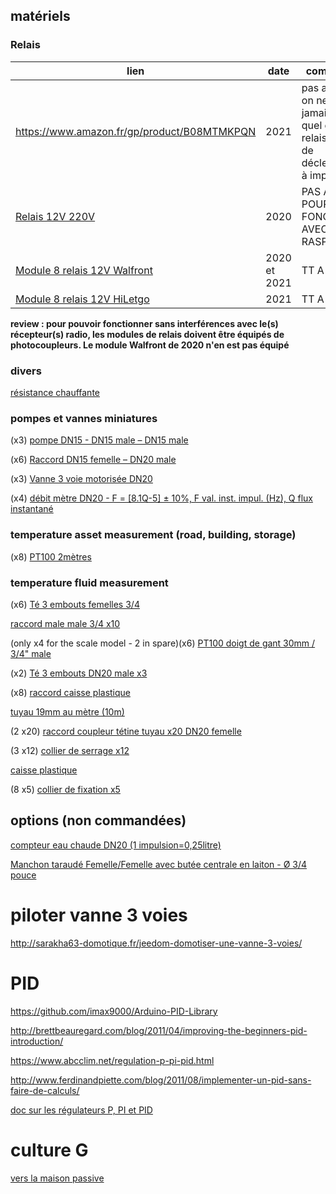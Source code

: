 ## matériels

### Relais

lien | date | commentaire
--|--|--
https://www.amazon.fr/gp/product/B08MTMKPQN | 2021 | pas adapté car on ne sait jamais dans quel état est le relais - mode de déclenchement à impulsion
[Relais 12V 220V](https://www.amazon.fr/SODIAL-R%C3%A9gulateur-Automatique-Intelligent-Anti-Transposition/dp/B07JP8TYQP)| 2020 | PAS ADAPTÉ POUR FONCTIONNER AVEC UN RASPBERRY
[Module 8 relais 12V Walfront](https://www.amazon.fr/gp/product/B07JZN7GGR) | 2020 et 2021 | TT A FAIT OK
[Module 8 relais 12V HiLetgo ](https://www.amazon.fr/gp/product/B0794RF1ZW/ref=ppx_yo_dt_b_asin_title_o00_s00?ie=UTF8&psc=1) | 2021 | TT A FAIT OK

**review : pour pouvoir fonctionner sans interférences avec le(s) récepteur(s) radio, les modules de relais doivent être équipés de photocoupleurs. Le module Walfront de 2020 n'en est pas équipé**

### divers

[résistance chauffante](https://www.amazon.fr/Thermoplongeur-voyage-cuisine-r%C3%A9sistance-%C3%A9lectrique/dp/B00ISQNI5W/ref=sr_1_9?__mk_fr_FR=%C3%85M%C3%85%C5%BD%C3%95%C3%91&keywords=thermoplongeur&qid=1583482478&sr=8-9)

### pompes et vannes miniatures

(x3) [pompe DN15 - DN15 male – DN15 male](https://www.amazon.fr/Prom-near-balais-c%C3%A9ramique-r%C3%A9sistante-temp%C3%A9rature/dp/B07FJP2N3R?ref_=s9_apbd_orecs_hd_bw_b21XDqB&pf_rd_r=PMZV60FX5ZNNHX5PZBSJ&pf_rd_p=54aab920-59f6-583d-aa8a-1b96cc3982eb&pf_rd_s=merchandised-search-10&pf_rd_t=BROWSE&pf_rd_i=1854960031)

(x6) [Raccord DN15 femelle – DN20 male](https://www.amazon.fr/Wolfpack-4020087-R%C3%A9duction-Hexagonal-femelle/dp/B0160DG6XU/ref=sr_1_5?__mk_fr_FR=%C3%85M%C3%85%C5%BD%C3%95%C3%91&keywords=1%2F2+3%2F4&qid=1583487591&sr=8-5)

(x3) [Vanne 3 voie motorisée DN20](https://www.amazon.fr/vanne-voies-motoris%C3%A9e-electrovanne-bille/dp/B07GCGSPVJ/ref=sr_1_5?keywords=vanne%2B3%2Bvoies%2Bmotoris%C3%A9e&qid=1582276603&sr=8-5&th=1)

(x4) [débit mètre DN20 - F = [8.1Q-5] ± 10%, F val. inst. impul. (Hz), Q flux instantané](https://www.amazon.fr/Be82aene-Capteur-dimpulsion-1-75Mpa-D%C3%A9bitm%C3%A8tres/dp/B083DKQF2H/ref=sr_1_6?__mk_fr_FR=%C3%85M%C3%85%C5%BD%C3%95%C3%91&keywords=debitmetre+dn20&qid=1583421058&sr=8-6)

### temperature asset measurement (road, building, storage)

(x8) [PT100 2mètres](https://www.amazon.fr/Sonde-inoxydable-thermistance-capteur-temperature/dp/B01CNMAQS8/ref=pd_bxgy_img_2/262-9971649-2446628?_encoding=UTF8&pd_rd_i=B01CNMAQS8&pd_rd_r=b3596105-8191-4db1-9e38-9227a4d0a3aa&pd_rd_w=Y9V93&pd_rd_wg=Rbsei&pf_rd_p=da1675de-3974-4ba2-b26f-c06b987f79cb&pf_rd_r=H16ES3JDRVQPR8407678&psc=1&refRID=H16ES3JDRVQPR8407678)

### temperature fluid measurement

(x6) [Té 3 embouts femelles 3/4](https://www.amazon.fr/Watts-Raccord-laiton-visser-Femelle/dp/B079HWNM8V/ref=pd_sbs_60_3/257-2633906-0516104?_encoding=UTF8&pd_rd_i=B079HWNM8V&pd_rd_r=71a1e942-763d-41cf-8dd3-9377115e6ffc&pd_rd_w=hQLsT&pd_rd_wg=ga5Ut&pf_rd_p=72159c7a-2bb2-4a15-aa35-b315ce8f5c64&pf_rd_r=N8SHPHFVS4NKSSWWZTDZ&psc=1&refRID=N8SHPHFVS4NKSSWWZTDZ)

[raccord male male 3/4 x10](https://www.amazon.fr/Lot-connecteurs-m%C3%A2les-laiton-R%C3%A9ducteur/dp/B07N6FJKVG/ref=sr_1_8?__mk_fr_FR=%C3%85M%C3%85%C5%BD%C3%95%C3%91&keywords=3%2F4+male+male&qid=1583489448&sr=8-8)

(only x4 for the scale model - 2 in spare)(x6) [PT100 doigt de gant 30mm / 3/4" male](https://www.amazon.fr/Maslin-Capteur-Temp%C3%A9rature-Filetage-Inoxydable/dp/B07KDJ2V6V/ref=sr_1_2?__mk_fr_FR=%C3%85M%C3%85%C5%BD%C3%95%C3%91&keywords=sonde%2Bpt100%2B3%2F4&qid=1583400770&sr=8-2&th=1)

(x2) [Té 3 embouts DN20 male x3](https://www.amazon.fr/Watts-Raccord-laiton-visser-Laiton/dp/B079HTX7Q4/ref=pd_sbs_60_2/257-2633906-0516104?_encoding=UTF8&pd_rd_i=B079HTX7Q4&pd_rd_r=61592a83-524d-40de-983a-b9562a1d47a5&pd_rd_w=3UHBD&pd_rd_wg=vhdZk&pf_rd_p=72159c7a-2bb2-4a15-aa35-b315ce8f5c64&pf_rd_r=M2HFP0G0AV330J89NPMR&psc=1&refRID=M2HFP0G0AV330J89NPMR)

(x8) [raccord caisse plastique](https://www.amazon.fr/Boutt%C3%A9-2147517-TC20-Travers%C3%A9e-laiton/dp/B00GOYYS0E/ref=pd_sbs_60_t_1/262-9971649-2446628?_encoding=UTF8&pd_rd_i=B00GOYYS0E&pd_rd_r=d6ef660b-0bb2-4220-9331-78c68bf6fde3&pd_rd_w=CTfqf&pd_rd_wg=gUoyO&pf_rd_p=9b28d941-c13a-4c2b-b935-36854aa20020&pf_rd_r=STKBVJFQPYAJE4RE6DEJ&psc=1&refRID=STKBVJFQPYAJE4RE6DEJ)

[tuyau 19mm au mètre (10m)](https://www.amazon.fr/FlexTube-pouces-flexible-pression-aliments/dp/B07B4GRH2F/ref=sr_1_12?__mk_fr_FR=%C3%85M%C3%85%C5%BD%C3%95%C3%91&keywords=tuyau+19mm&qid=1583489791&sr=8-12)

(2 x20) [raccord coupleur tétine tuyau x20 DN20 femelle](https://www.amazon.fr/G%C3%A9n%C3%A9rique-Barbillon-Raccord-Coupleur-femelle/dp/B00WG8XR90/ref=sr_1_28?__mk_fr_FR=%C3%85M%C3%85%C5%BD%C3%95%C3%91&keywords=coupleur+3%2F4+3%2F4&qid=1583488174&sr=8-28)

(3 x12) [collier de serrage x12](https://www.amazon.fr/Collier-Serrage-Ajustable-Inoxydable-Fixation/dp/B07D6L2PNT/ref=sr_1_33?__mk_fr_FR=%C3%85M%C3%85%C5%BD%C3%95%C3%91&keywords=collier+20mm&qid=1583489935&sr=8-33)

[caisse plastique](https://www.amazon.fr/Sundis-4501001-Rangement-Couvercle-Transparent/dp/B01I94TXU6/ref=sr_1_12?__mk_fr_FR=%C3%85M%C3%85%C5%BD%C3%95%C3%91&keywords=caisse+plastique&qid=1583498327&sr=8-12)

(8 x5) [collier de fixation x5](https://www.amazon.fr/Boutt%C3%A9-3373168-Colliers-fixation-simple/dp/B00J9C6QSU/ref=sr_1_8?__mk_fr_FR=%C3%85M%C3%85%C5%BD%C3%95%C3%91&keywords=collier+fixation+25&qid=1583498781&s=hi&sr=1-8)

## options (non commandées)

[compteur eau chaude DN20 (1 impulsion=0,25litre)](https://www.manomano.fr/p/compteur-deau-chaude-avec-sortie-impulsion-1-imp-025-litre-2663411)

[Manchon taraudé Femelle/Femelle avec butée centrale en laiton - Ø 3/4 pouce](https://www.amazon.fr/Ezfitt-Manchon-taraud%C3%A9-Femelle-centrale/dp/B079NGD3LF/ref=sr_1_20?__mk_fr_FR=%C3%85M%C3%85%C5%BD%C3%95%C3%91&keywords=3%2F4+femelle+femelle&qid=1583486189&sr=8-20)

# piloter vanne 3 voies

http://sarakha63-domotique.fr/jeedom-domotiser-une-vanne-3-voies/

# PID

https://github.com/imax9000/Arduino-PID-Library

http://brettbeauregard.com/blog/2011/04/improving-the-beginners-pid-introduction/

https://www.abcclim.net/regulation-p-pi-pid.html

http://www.ferdinandpiette.com/blog/2011/08/implementer-un-pid-sans-faire-de-calculs/

[doc sur les régulateurs P, PI et PID](regulateurs_standards.pdf)

# culture G

[vers la maison passive](https://trystanlea.org.uk/)
